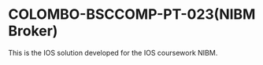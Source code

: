 # COLOMBO-BSCCOMP-PT-023(NIBM Broker)
 This is the IOS solution developed for the IOS coursework NIBM.

